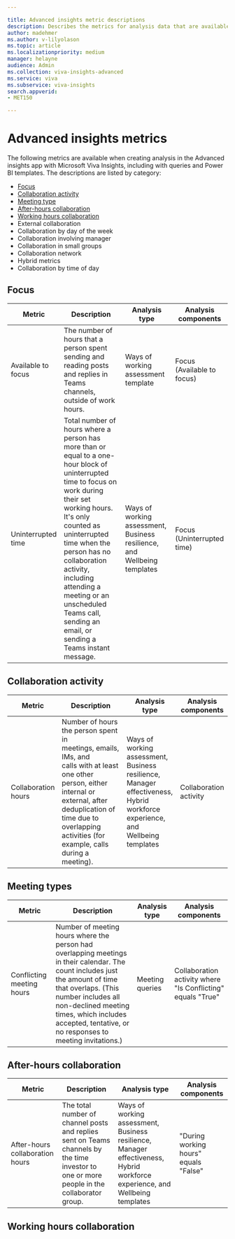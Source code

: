 ```yaml
---

title: Advanced insights metric descriptions
description: Describes the metrics for analysis data that are available in Microsoft Viva Insights, including query metrics and Power BI template metrics
author: madehmer
ms.author: v-lilyolason
ms.topic: article
ms.localizationpriority: medium 
manager: helayne
audience: Admin
ms.collection: viva-insights-advanced 
ms.service: viva 
ms.subservice: viva-insights 
search.appverid: 
- MET150 

---
```


# Advanced insights metrics

The following metrics are available when creating analysis in the Advanced insights app with Microsoft Viva Insights, including with queries and Power BI templates. The descriptions are listed by category:

* [Focus](#focus)
* [Collaboration activity](#collaboration)
* [Meeting type](#meeting)
* [After-hours collaboration](#after-hours-collaboration)
* [Working hours collaboration](#working-hours-collaboration)
* External collaboration
* Collaboration by day of the week
* Collaboration involving manager
* Collaboration in small groups
* Collaboration network
* Hybrid metrics
* Collaboration by time of day

## Focus

|Metric |Description           |Analysis type |Analysis components |
|------|----------------------|----------|---------|
| Available to focus | The number of hours that a person spent sending and reading posts and replies in Teams channels, outside of work hours. |Ways of working assessment template | Focus (Available to focus) |
| Uninterrupted time | Total number of hours where a person has more than or equal to a one-hour block of uninterrupted time to focus on work during their set working hours. It's only counted as uninterrupted time when the person has no collaboration activity, including attending a meeting or an unscheduled Teams call, sending an email, or sending a Teams instant message. | Ways of working assessment, Business resilience, and Wellbeing templates |Focus (Uninterrupted time) |

## Collaboration activity

|Metric |Description |Analysis type |Analysis components |
|------|-----------|----------|---------|
| Collaboration hours | Number of hours the person spent in meetings, emails, IMs, and calls with at least one other person, either internal or external, after deduplication of time due to overlapping activities (for example, calls during a meeting). |Ways of working assessment, Business resilience, Manager effectiveness, Hybrid workforce experience, and Wellbeing templates |Collaboration activity |


## Meeting types

|Metric |Description |Analysis type |Analysis components |
|------|-----------|----------|---------|
| Conflicting meeting hours|Number of meeting hours where the person had overlapping meetings in their calendar. The count includes just the amount of time that overlaps. (This number includes all non-declined meeting times, which includes accepted, tentative, or no responses to meeting invitations.) |Meeting queries |Collaboration activity where "Is Conflicting" equals "True" |

## After-hours collaboration

|Metric |Description |Analysis type |Analysis components |
|------|-----------|----------|---------|
|After-hours collaboration hours | The total number of channel posts and replies sent on Teams channels by the time investor to one or more people in the collaborator group. |Ways of working assessment, Business resilience, Manager effectiveness, Hybrid workforce experience, and Wellbeing templates | "During working hours" equals "False" |

## Working hours collaboration
